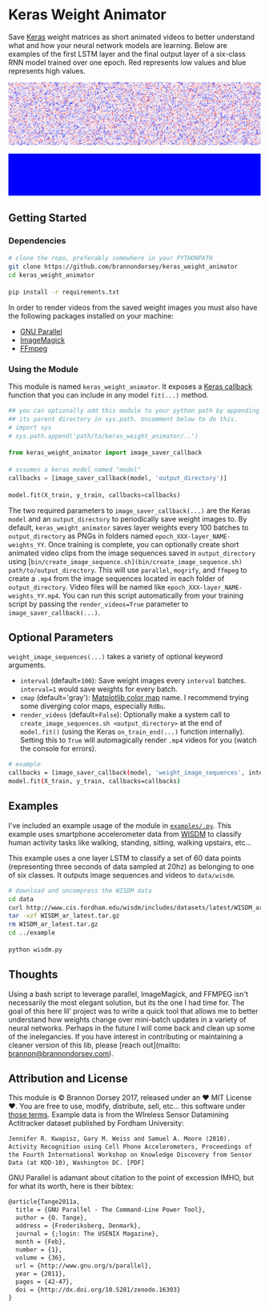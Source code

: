 # Keras Weight Animator

Save [Keras](http://keras.io) weight matrices as short animated videos to better understand what and how your neural network models are learning. Below are examples of the first LSTM layer and the final output layer of a six-class RNN model trained over one epoch. Red represents low values and blue represents high values.

![Example Animation 2](.images/epoch_000-lstm_1-weights_02.gif)

![Example Animation 1](.images/epoch_000-layer_dense_1-weights_02.gif)

## Getting Started

### Dependencies

```bash
# clone the repo, preferably somewhere in your PYTHONPATH
git clone https://github.com/brannondorsey/keras_weight_animator
cd keras_weight_animator

pip install -r requirements.txt
```

In order to render videos from the saved weight images you must also have the following packages installed on your machine:

- [GNU Parallel](https://www.gnu.org/software/parallel/)
- [ImageMagick](https://www.imagemagick.org/script/index.php)
- [FFmpeg](https://ffmpeg.org/download.html)

### Using the Module

This module is named `keras_weight_animator`. It exposes a [Keras callback](https://keras.io/callbacks/) function that you can include in any model `fit(...)` method.

```python
## you can optionally add this module to your python path by appending 
## its parent directory in sys.path. Uncomment below to do this.
# import sys
# sys.path.append('path/to/keras_weight_animator/..')

from keras_weight_animator import image_saver_callback

# assumes a keras model named "model"
callbacks = [image_saver_callback(model, 'output_directory')]

model.fit(X_train, y_train, callbacks=callbacks)
```

The two required parameters to `image_saver_callback(...)` are the Keras `model` and an `output_directory` to periodically save weight images to. By default, `keras_weight_animator` saves layer weights every 100 batches to `output_directory` as PNGs in folders named `epoch_XXX-layer_NAME-weights_YY`. Once training is complete, you can optionally create short animated video clips from the image sequences saved in `output_directory` using [`bin/create_image_sequence.sh](bin/create_image_sequence.sh) path/to/output_directory`. This will use `parallel`, `mogrify`, and `ffmpeg` to create a `.mp4` from the image sequences located in each folder of `output_directory`. Video files will be named like `epoch_XXX-layer_NAME-weights_YY.mp4`. You can run this script automatically from your training script by passing the `render_videos=True` parameter to `image_saver_callback(...)`.

## Optional Parameters 

`weight_image_sequences(...)` takes a variety of optional keyword arguments.

- `interval` (default=`100`): Save weight images every `interval` batches. `interval=1` would save weights for every batch.
- `cmap` (default='gray'): [Matplotlib color map](http://matplotlib.org/users/colormaps.html) name. I recommend trying some diverging color maps, especially `RdBu`. 
- `render_videos` (default=`False`): Optionally make a system call to `create_image_sequences.sh <output_directory>` at the end of `model.fit()` (using the Keras `on_train_end(...)` function internally). Setting this to `True` will automagically render `.mp4` videos for you (watch the console for errors).

```bash
# example
callbacks = [image_saver_callback(model, 'weight_image_sequences', interval=1000, cmap='gray', render_videos=True)]
model.fit(X_train, y_train, callbacks=callbacks)
```

## Examples

I've included an example usage of the module in [`examples/.py`](example.py). This example uses smartphone accelerometer data from [WISDM](http://www.cis.fordham.edu/wisdm/dataset.php) to classify human activity tasks like walking, standing, sitting, walking upstairs, etc...

This example uses a one layer LSTM to classify a set of 60 data points (representing three seconds of data sampled at 20hz) as belonging to one of six classes. It outputs image sequences and videos to `data/wisdm`.

```bash
# download and uncompress the WISDM data
cd data
curl http://www.cis.fordham.edu/wisdm/includes/datasets/latest/WISDM_ar_latest.tar.gz -o WISDM_ar_latest.tar.gz
tar -xzf WISDM_ar_latest.tar.gz
rm WISDM_ar_latest.tar.gz
cd ../example

python wisdm.py
```

## Thoughts

Using a bash script to leverage parallel, ImageMagick, and FFMPEG isn't necessarily the most elegant solution, but its the one I had time for. The goal of this here lil' project was to write a quick tool that allows me to better understand how weights change over mini-batch updates in a variety of neural networks. Perhaps in the future I will come back and clean up some of the inelegancies. If you have interest in contributing or maintaining a cleaner version of this lib, please [reach out](mailto: brannon@brannondorsey.com). 

## Attribution and License

This module is © Brannon Dorsey 2017, released under an ♥ MIT License ♥. You are free to use, modify, distribute, sell, etc... this software under [those terms](LICENSE). Example data is from the WIreless Sensor Datamining Actitracker dataset published by Fordham University:

```
Jennifer R. Kwapisz, Gary M. Weiss and Samuel A. Moore (2010). Activity Recognition using Cell Phone Accelerometers, Proceedings of the Fourth International Workshop on Knowledge Discovery from Sensor Data (at KDD-10), Washington DC. [PDF]
```

GNU Parallel is adamant about citation to the point of excession IMHO, but for what its worth, here is their bibtex:

```
@article{Tange2011a,
  title = {GNU Parallel - The Command-Line Power Tool},
  author = {O. Tange},
  address = {Frederiksberg, Denmark},
  journal = {;login: The USENIX Magazine},
  month = {Feb},
  number = {1},
  volume = {36},
  url = {http://www.gnu.org/s/parallel},
  year = {2011},
  pages = {42-47},
  doi = {http://dx.doi.org/10.5281/zenodo.16303}
}

```
